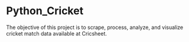 # Python_Cricket
The objective of this project is to scrape, process, analyze, and visualize cricket match data available at Cricsheet.
